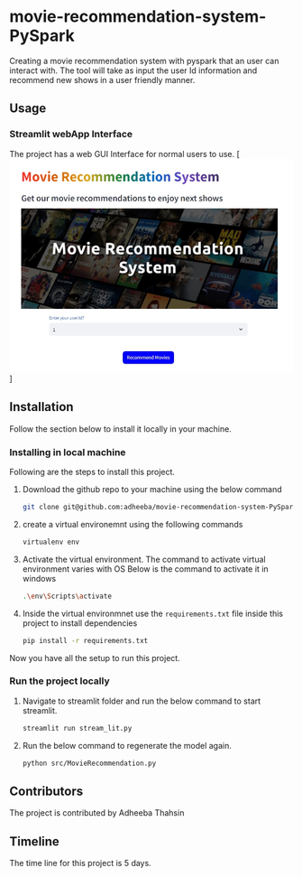 # movie-recommendation-system-PySpark
Creating a movie recommendation system with pyspark that an user can interact with.
The tool will take as input the user Id information and recommend new shows in a user friendly manner.

## Usage
### Streamlit webApp Interface
The project has a web GUI Interface for normal users to use.
[![webapp](data\images\streamlit_app.jpeg)]
## Installation
Follow the section below to install it locally in your machine.
### Installing in local machine
Following are the steps to install this project.
1. Download the github repo to your machine using the below command
    ```bash 
    git clone git@github.com:adheeba/movie-recommendation-system-PySpark.git
    ```
2. create a virtual environemnt using the following commands
    ```bash 
    virtualenv env
    ```
3. Activate the virtual environment. The command to activate virtual environment varies with OS
    Below is the command to activate it in windows
    ```bash
    .\env\Scripts\activate
    ```
4. Inside the virtual environmnet use the `requirements.txt` file inside this project to install dependencies
    ```bash
    pip install -r requirements.txt
    ```
Now you have all the setup to run this project.
### Run the project locally
1. Navigate to streamlit folder and run the below command to start streamlit.
    ```bash
    streamlit run stream_lit.py
    ```
2. Run the below command to regenerate the model again.
    ```bash
    python src/MovieRecommendation.py
    ```
## Contributors
The project is contributed by Adheeba Thahsin
## Timeline
The time line for this project is 5 days.
